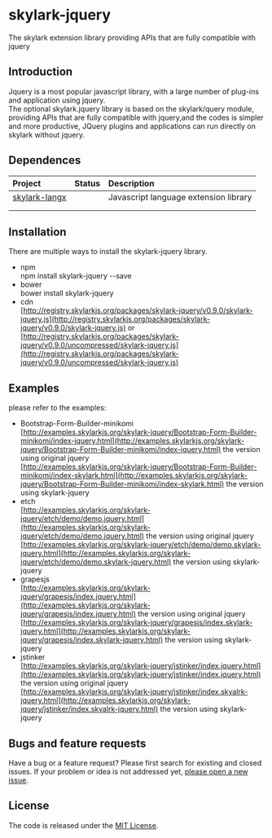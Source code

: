 # skylark-jquery

The  skylark extension library providing APIs that are fully compatible with jquery

## Introduction

Jquery is a most popular javascript library, with a large number of plug-ins and  application using jquery.  
The optional skylark.jquery library is based on the skylark/query module, providing APIs that are fully compatible with jquery,and the codes is simpler and more productive, JQuery plugins and applications can run directly on skylark without jquery.

## Dependences

| Project | Status | Description |
| :--- | :--- | :--- |
| [skylark-langx](https://github.com/skylarkjs/skylark-langx) |  | Javascript language extension library |
|  |  |  |
|  |  |  |

## Installation

There are multiple ways to install the skylark-jquery library.

* npm  
  npm install skylark-jquery --save
* bower  
  bower install skylark-jquery
* cdn  
  [http://registry.skylarkjs.org/packages/skylark-jquery/v0.9.0/skylark-jquery.js](http://registry.skylarkjs.org/packages/skylark-jquery/v0.9.0/skylark-jquery.js)    or  
  [http://registry.skylarkjs.org/packages/skylark-jquery/v0.9.0/uncompressed/skylark-jquery.js](http://registry.skylarkjs.org/packages/skylark-jquery/v0.9.0/uncompressed/skylark-jquery.js) 

## Examples

please refer to the examples:

* Bootstrap-Form-Builder-minikomi  
  [http://examples.skylarkjs.org/skylark-jquery/Bootstrap-Form-Builder-minikomi/index-jquery.html](http://examples.skylarkjs.org/skylark-jquery/Bootstrap-Form-Builder-minikomi/index-jquery.html)   the version using original jquery  
  [http://examples.skylarkjs.org/skylark-jquery/Bootstrap-Form-Builder-minikomi/index-skylark.html](http://examples.skylarkjs.org/skylark-jquery/Bootstrap-Form-Builder-minikomi/index-skylark.html)  the version using skylark-jquery
* etch  
  [http://examples.skylarkjs.org/skylark-jquery/etch/demo/demo.jquery.html](http://examples.skylarkjs.org/skylark-jquery/etch/demo/demo.jquery.html)   the version using original jquery  
  [http://examples.skylarkjs.org/skylark-jquery/etch/demo/demo.skylark-jquery.html](http://examples.skylarkjs.org/skylark-jquery/etch/demo/demo.skylark-jquery.html) the version using skylark-jquery
* grapesjs  
  [http://examples.skylarkjs.org/skylark-jquery/grapesjs/index.jquery.html](http://examples.skylarkjs.org/skylark-jquery/grapesjs/index.jquery.html)   the version using original jquery  
  [http://examples.skylarkjs.org/skylark-jquery/grapesjs/index.skylark-jquery.html](http://examples.skylarkjs.org/skylark-jquery/grapesjs/index.skylark-jquery.html) the version using skylark-jquery
* jstinker  
  [http://examples.skylarkjs.org/skylark-jquery/jstinker/index.jquery.html](http://examples.skylarkjs.org/skylark-jquery/jstinker/index.jquery.html)   the version using original jquery  
  [http://examples.skylarkjs.org/skylark-jquery/jstinker/index.skyalrk-jquery.html](http://examples.skylarkjs.org/skylark-jquery/jstinker/index.skyalrk-jquery.html) the version using skylark-jquery

## Bugs and feature requests

Have a bug or a feature request? Please first search for existing and closed issues. If your problem or idea is not addressed yet, [please open a new issue](https://github.com/skylarkjs/skylark-jquery/issues/new).

## License

The code is released under the [MIT License](https://github.com/skylarkjs/skylark-jquery/blob/master/LICENSE).

